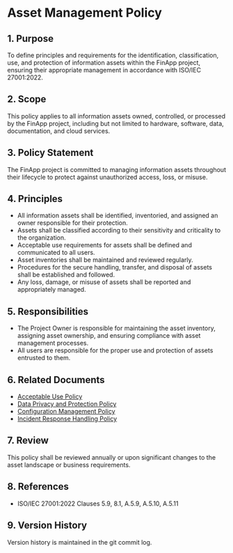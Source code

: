 # Asset Management Policy

## 1. Purpose

To define principles and requirements for the identification, classification, use, and protection of information assets within the FinApp project, ensuring their appropriate management in accordance with ISO/IEC 27001:2022.

## 2. Scope

This policy applies to all information assets owned, controlled, or processed by the FinApp project, including but not limited to hardware, software, data, documentation, and cloud services.

## 3. Policy Statement

The FinApp project is committed to managing information assets throughout their lifecycle to protect against unauthorized access, loss, or misuse.

## 4. Principles

- All information assets shall be identified, inventoried, and assigned an owner responsible for their protection.
- Assets shall be classified according to their sensitivity and criticality to the organization.
- Acceptable use requirements for assets shall be defined and communicated to all users.
- Asset inventories shall be maintained and reviewed regularly.
- Procedures for the secure handling, transfer, and disposal of assets shall be established and followed.
- Any loss, damage, or misuse of assets shall be reported and appropriately managed.

## 5. Responsibilities

- The Project Owner is responsible for maintaining the asset inventory, assigning asset ownership, and ensuring compliance with asset management processes.
- All users are responsible for the proper use and protection of assets entrusted to them.

## 6. Related Documents

- [Acceptable Use Policy](./Acceptable%20Use%20Policy.md)
- [Data Privacy and Protection Policy](./Data%20Privacy%20and%20Protection%20Policy.md)
- [Configuration Management Policy](./Configuration%20Management%20Policy.md)
- [Incident Response Handling Policy](./Incident%20Response%20Handling%20Policy.md)

## 7. Review

This policy shall be reviewed annually or upon significant changes to the asset landscape or business requirements.

## 8. References

- ISO/IEC 27001:2022 Clauses 5.9, 8.1, A.5.9, A.5.10, A.5.11

## 9. Version History

Version history is maintained in the git commit log.
